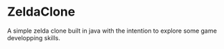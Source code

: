# ZeldaClone

A simple zelda clone built in java with the intention to explore
some game developping skills.
